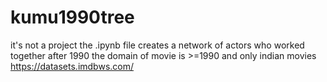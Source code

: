 # kumu1990tree
it's not a project
the .ipynb file creates a network of actors who worked together after 1990
the domain of movie is >=1990 and only indian movies
https://datasets.imdbws.com/
